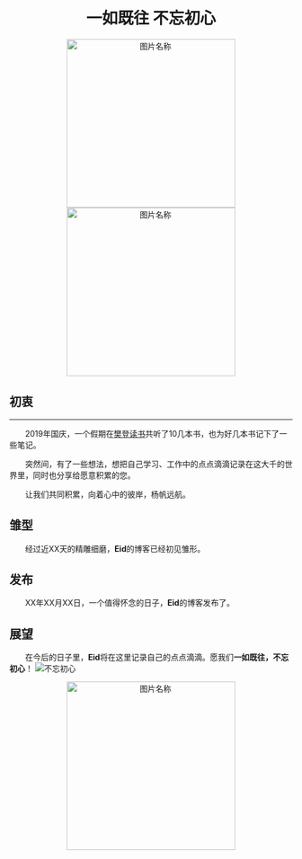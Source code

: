 <body>
<center><h1 class="title" id="character" >一如既往  不忘初心</h1></center>
<script type="text/javascript">
    var i=-1;
    var colorArr=['#FF0000','#FFA500','#FFFF00','#00FF00','#007FFF','#0000FF','#8B00FF']; //建立颜色库
    var div=document.getElementById('character'); //获得div元素
    setInterval('changeColor()', 500);
    function changeColor(){
        div.style.color=colorArr[i=(++i%colorArr.length)];
    }
</script>
<div align="center">
	<img src="/img/ads/zx_pytm.jpg" width="300" heigh ="300" alt="图片名称" style="display: inline-block"/>
</div>

</body>
<div align="center">
	<img src="/img/ads/zx_pytm.jpg" width="300" heigh ="300" alt="图片名称" style="display: inline-block"/>
</div>

## 初衷
---
&emsp;&emsp;2019年国庆，一个假期在[樊登读书](https://card.dushu.io/generalize/welcome/welcome.html?r=knl7ar6zs598d7vb&py=2&bookId=200000013)共听了10几本书，也为好几本书记下了一些笔记。

&emsp;&emsp;突然间，有了一些想法，想把自己学习、工作中的点点滴滴记录在这大千的世界里，同时也分享给愿意积累的您。

&emsp;&emsp;让我们共同积累，向着心中的彼岸，杨帆远航。

## 雏型
&emsp;&emsp;经过近XX天的精雕细磨，**Eid**的博客已经初见雏形。

## 发布
&emsp;&emsp;XX年XX月XX日，一个值得怀念的日子，**Eid**的博客发布了。

## 展望
&emsp;&emsp;在今后的日子里，**Eid**将在这里记录自己的点点滴滴。愿我们**一如既往，不忘初心**！
![不忘初心](/img/about-cx.jpg)

<div align="center">
	<img src="/img/ads/zx_pytm.jpg" width="300" heigh ="300" alt="图片名称" style="display: inline-block"/>
</div>
